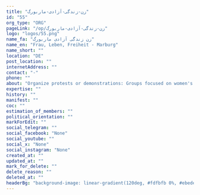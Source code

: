 ```yaml
---
title: "زن-زندگی-آزادی-ماربورگ"
id: "55"
org_type: "ORG"
pageLink: "/op/زن-زندگی-آزادی-ماربورگ"
logo: "logos/55.png"
name_fa: "زن زندگی آزادی ماربورگ"
name_en: "Frau, Leben, Freiheit - Marburg"
name_short: ""
location: "DE"
post_location: ""
internetAddress: ""
contact: "-"
phone: ""
about: "Organize protests or demonstrations: Groups focused on women's rights and freedom often raise awareness through public events.Host educational workshops or seminars: These events might cover topics like women's health, self-defense, legal rights, or financial literacy.Offer support groups or counseling: This could be a safe space for women to share their experiences and receive emotional support.Engage in advocacy work: This might involve lobbying local politicians, writing letters to newspapers, or raising awareness through social media."
expertise: ""
history: ""
manifest: ""
coc: ""
estimation_of_members: ""
political_orientation: ""
markForEdit: ""
social_telegram: ""
social_facebook: "None"
social_youtube: ""
social_x: "None"
social_instagram: "None"
created_at: ""
updated_at: ""
mark_for_delete: ""
delete_reason: ""
deleted_at: ""
headerBg: "background-image: linear-gradient(120deg, #fdfbfb 0%, #ebedee 100%);"
---
```

